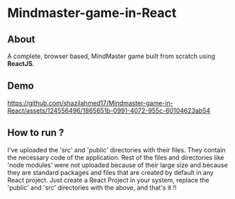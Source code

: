 # Mindmaster-game-in-React

## About
A complete, browser based, MindMaster game built from scratch using **ReactJS**. 

## Demo
https://github.com/shazilahmed17/Mindmaster-game-in-React/assets/124556496/1865651b-0991-4072-955c-60104623ab54

## How to run ?
I've uploaded the 'src' and 'public' directories with their files. They contain the necessary code of the application. Rest of the files and directories like 'node modules' were not uploaded because of their large size and because they are standard packages and files that are created by default in any React project.
Just create a React Project in your system, replace the 'public' and 'src' directories with the above, and that's it !!
